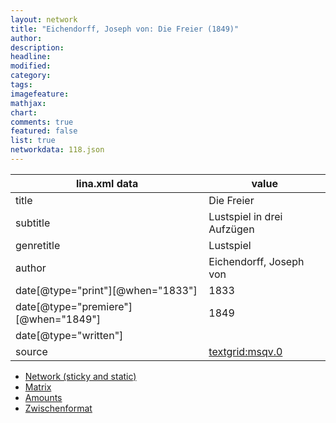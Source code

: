 ```yaml
---
layout: network
title: "Eichendorff, Joseph von: Die Freier (1849)"
author:
description:
headline:
modified:
category:
tags:
imagefeature: 
mathjax: 
chart: 
comments: true
featured: false
list: true
networkdata: 118.json
---
```

lina.xml data  | value
------------- | -------------
title|Die Freier
subtitle|Lustspiel in drei Aufzügen
genretitle|Lustspiel
author|Eichendorff, Joseph von
date[@type="print"][@when="1833"]|1833
date[@type="premiere"][@when="1849"]|1849
date[@type="written"]|
source|[textgrid:msqv.0](https://textgridlab.org/1.0/tgcrud-public/rest/textgrid:msqv.0/data)



* [Network (sticky and static)](/network118)
* [Matrix](/matrix118)
* [Amounts](/amount118)
* [Zwischenformat](/lina118 )
